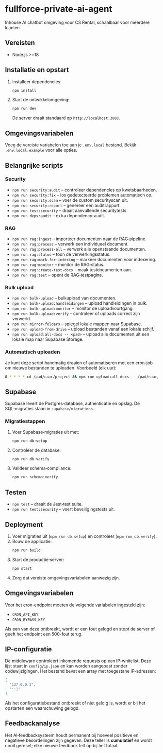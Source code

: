 # fullforce-private-ai-agent
Inhouse AI chatbot omgeving voor CS Rental, schaalbaar voor meerdere klanten.

## Vereisten
- Node.js \>=18

## Installatie en opstart
1. Installeer dependencies:
   ```bash
   npm install
   ```
2. Start de ontwikkelomgeving:
   ```bash
   npm run dev
   ```
   De server draait standaard op `http://localhost:3000`.

## Omgevingsvariabelen
Voeg de vereiste variabelen toe aan je `.env.local` bestand. Bekijk `.env.local.example` voor alle opties.

## Belangrijke scripts

### Security
- `npm run security:audit` – controleer dependencies op kwetsbaarheden.
- `npm run security:fix` – los gedetecteerde problemen automatisch op.
- `npm run security:scan` – voer de custom securityscan uit.
- `npm run security:report` – genereer een auditrapport.
- `npm run test:security` – draait aanvullende securitytests.
- `npm run deps:audit` – extra dependency-audit.

### RAG
- `npm run rag:ingest` – importeer documenten naar de RAG‑pipeline.
- `npm run rag:process` – verwerk een individueel document.
- `npm run rag:process-all` – verwerk alle openstaande documenten.
- `npm run rag:status` – toon de verwerkingsstatus.
- `npm run rag:mark-for-indexing` – markeer documenten voor indexering.
- `npm run rag:monitor` – monitor de RAG‑status.
- `npm run rag:create-test-docs` – maak testdocumenten aan.
- `npm run rag:test` – opent de RAG‑testpagina.

### Bulk upload
- `npm run bulk-upload` – bulkupload van documenten.
- `npm run bulk-upload:handleidingen` – upload handleidingen in bulk.
- `npm run bulk-upload:monitor` – monitor de uploadvoortgang.
- `npm run bulk-upload:verify` – controleer of uploads correct zijn verwerkt.
- `npm run mirror-folders` – spiegel lokale mappen naar Supabase.
- `npm run upload-from-drive` – upload bestanden vanaf een lokale schijf.
- `npm run upload:all-docs -- <pad>` – upload alle documenten uit een lokale map naar Supabase Storage.

### Automatisch uploaden
Je kunt deze script handmatig draaien of automatiseren met een cron-job om nieuwe bestanden te uploaden. Voorbeeld (elk uur):

```bash
0 * * * * cd /pad/naar/project && npm run upload:all-docs -- /pad/naar/documenten >> upload.log 2>&1
```

## Supabase
Supabase levert de Postgres‑database, authenticatie en opslag. De SQL‑migraties staan in `supabase/migrations`.

### Migratiestappen
1. Voer Supabase‑migraties uit met:
   ```bash
   npm run db:setup
   ```
2. Controleer de database:
   ```bash
   npm run db:verify
   ```
3. Valideer schema‑compliance:
   ```bash
   npm run schema:verify
   ```

## Testen
- `npm test` – draait de Jest‑test suite.
- `npm run test:security` – voert beveiligingstests uit.

## Deployment
1. Voer migraties uit (`npm run db:setup`) en controleer (`npm run db:verify`).
2. Bouw de applicatie:
   ```bash
   npm run build
   ```
3. Start de productie‑server:
   ```bash
   npm start
   ```
4. Zorg dat vereiste omgevingsvariabelen aanwezig zijn.

## Omgevingsvariabelen

Voor het cron-endpoint moeten de volgende variabelen ingesteld zijn:

- `CRON_API_KEY`
- `CRON_BYPASS_KEY`

Als een van deze ontbreekt, wordt er een fout gelogd en stopt de server of geeft het endpoint een 500-fout terug.

## IP-configuratie

De middleware controleert inkomende requests op een IP-whitelist. Deze lijst staat in `config/ip.json` en kan worden aangepast zonder codewijzigingen. Het bestand bevat een array met toegestane IP-adressen:

```json
[
  "127.0.0.1",
  "::1"
]
```

Als het configuratiebestand ontbreekt of niet geldig is, wordt er bij het opstarten een waarschuwing gelogd.

## Feedbackanalyse

Het AI‑feedbacksysteem houdt permanent bij hoeveel positieve en negatieve beoordelingen zijn gegeven.
Deze teller is **cumulatief** en wordt nooit gereset; elke nieuwe feedback telt op bij het totaal.
